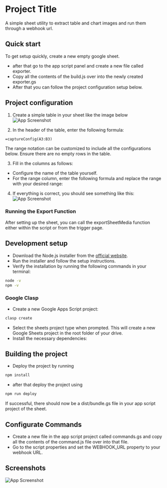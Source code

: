 
# Project Title

A simple sheet utility to extract table and chart images and run them through a webhook url.
## Quick start
To get setup quickly, create a new empty google sheet.

- after that go to the app script panel and create a new file called exporter.
- Copy all the contents of the build.js over into the newly created exporter.gs
- After that you can follow the project configuration setup below.


## Project configuration

1. Create a simple table in your sheet like the image below
![App Screenshot]([https://user-images.githubusercontent.com/744973/54870967-a9135780-4d6a-11e9-991c-9f57a508bdf0.gif](https://github.com/seaszn/sheets-discord-capture/blob/main/images/Screenshot%202024-08-08%20141616.png?raw=true))


2. In the header of the table, enter the following formula:

```excel
=captureConfig(A3:B3)
```
The range notation can be customized to include all the configurations below. Ensure there are no empty rows in the table.

3. Fill in the columns as follows:
- Configure the name of the table yourself.
- For the range column, enter the following formula and replace the range with your desired range:

4. If everything is correct, you should see something like this:
![App Screenshot](https://user-images.githubusercontent.com/744973/54870967-a9135780-4d6a-11e9-991c-9f57a508bdf0.gif)


### Running the Export Function
After setting up the sheet, you can call the exportSheetMedia function either within the script or from the trigger page.



## Development setup
- Download the Node.js installer from the [official website](https://nodejs.org/).
- Run the installer and follow the setup instructions.
- Verify the installation by running the following commands in your terminal:

```bash
node -v
npm -v
```


### Google Clasp
- Create a new Google Apps Script project:

```bash
clasp create
```

- Select the sheets project type when prompted. This will create a new Google Sheets project in the root folder of your drive.
- Install the necessary dependencies:

## Building the project
- Deploy the project by running
```bash
npm install
```
- after that deploy the project using
```bash
npm run deploy
```

If successful, there should now be a dist/bundle.gs file in your app script project of the sheet.

## Configurate Commands
- Create a new file in the app script project called commands.gs and copy all the contents of the command.js file over into that file.
- Go to the script properties and set the WEBHOOK_URL property to your webhook URL.


## Screenshots

![App Screenshot](https://via.placeholder.com/468x300?text=App+Screenshot+Here)

